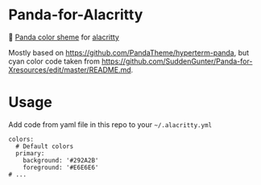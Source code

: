# Panda-for-Alacritty
🐼 [Panda color sheme](https://github.com/PandaTheme) for [alacritty](https://github.com/alacritty/alacritty)

Mostly based on https://github.com/PandaTheme/hyperterm-panda, but cyan color code taken from https://github.com/SuddenGunter/Panda-for-Xresources/edit/master/README.md.

# Usage

Add code from yaml file in this repo to your `~/.alacritty.yml`

```
colors:
  # Default colors
  primary:
    background: '#292A2B'
    foreground: '#E6E6E6'
# ...
```

